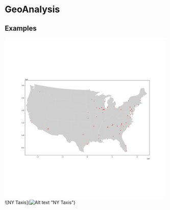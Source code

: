 # GeoAnalysis

## Examples
![Nuclear power plants in USA](https://github.com/Hubert-LEROUX/GeoAnalysis/blob/main/Introduction/carte_nuclear.png "Nuclear power plants in USA")
![NY Taxis](![Alt text](https://assets.digitalocean.com/articles/alligator/boo.svg "a title") "NY Taxis")
